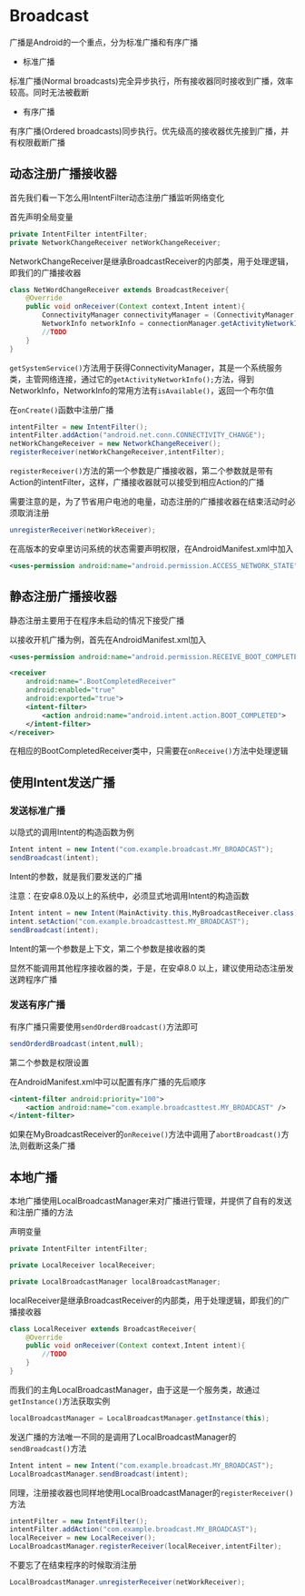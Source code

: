 # Broadcast

广播是Android的一个重点，分为标准广播和有序广播

- 标准广播

标准广播(Normal broadcasts)完全异步执行，所有接收器同时接收到广播，效率较高。同时无法被截断

- 有序广播

有序广播(Ordered broadcasts)同步执行。优先级高的接收器优先接到广播，并有权限截断广播

## 动态注册广播接收器

首先我们看一下怎么用IntentFilter动态注册广播监听网络变化

首先声明全局变量

```java
private IntentFilter intentFilter;
private NetworkChangeReceiver netWorkChangeReceiver;
```

NetworkChangeReceiver是继承BroadcastReceiver的内部类，用于处理逻辑，即我们的广播接收器

```java
class NetWordChangeReceiver extends BroadcastReceiver{
    @Override
    public void onReceiver(Context context,Intent intent){
        ConnectivityManager connectivityManager = (ConnectivityManager) getSystemService(Context.CONNECTIVITY_SERVICE);
        NetworkInfo networkInfo = connectionManager.getActivityNetworkInfo();
        //TODO
    }
}
```

`getSystemService()`方法用于获得ConnectivityManager，其是一个系统服务类，主管网络连接，通过它的`getActivityNetworkInfo();`方法，得到NetworkInfo，NetworkInfo的常用方法有`isAvailable()`，返回一个布尔值

在`onCreate()`函数中注册广播

```java
intentFilter = new IntentFilter();
intentFilter.addAction("android.net.conn.CONNECTIVITY_CHANGE");
netWorkChangeReceiver = new NetworkChangeReceiver();
registerReceiver(netWorkChangeReceiver,intentFilter);
```

`registerReceiver()`方法的第一个参数是广播接收器，第二个参数就是带有Action的intentFilter，这样，广播接收器就可以接受到相应Action的广播

需要注意的是，为了节省用户电池的电量，动态注册的广播接收器在结束活动时必须取消注册

```java
unregisterReceiver(netWorkReceiver);
```

在高版本的安卓里访问系统的状态需要声明权限，在AndroidManifest.xml中加入

```xml
<uses-permission android:name="android.permission.ACCESS_NETWORK_STATE" />
```

## 静态注册广播接收器

静态注册主要用于在程序未启动的情况下接受广播

以接收开机广播为例，首先在AndroidManifest.xml加入

```xml
<uses-permission android:name="android.permission.RECEIVE_BOOT_COMPLETED">

<receiver
    android:name=".BootCompletedReceiver"
    android:enabled="true"
    android:exported="true">
    <intent-filter>
        <action android:name="android.intent.action.BOOT_COMPLETED">
    </intent-filter>
</receiver>
```

在相应的BootCompletedReceiver类中，只需要在`onReceive()`方法中处理逻辑

## 使用Intent发送广播

### 发送标准广播

以隐式的调用Intent的构造函数为例

```java
Intent intent = new Intent("com.example.broadcast.MY_BROADCAST");
sendBroadcast(intent);
```

Intent的参数，就是我们要发送的广播

注意：在安卓8.0及以上的系统中，必须显式地调用Intent的构造函数

```java
Intent intent = new Intent(MainActivity.this,MyBroadcastReceiver.class);
intent.setAction("com.example.broadcasttest.MY_BROADCAST");
sendBroadcast(intent);
```

Intent的第一个参数是上下文，第二个参数是接收器的类

显然不能调用其他程序接收器的类，于是，在安卓8.0 以上，建议使用动态注册发送跨程序广播

### 发送有序广播

有序广播只需要使用`sendOrderdBroadcast()`方法即可

```java
sendOrderdBroadcast(intent,null);
```

第二个参数是权限设置

在AndroidManifest.xml中可以配置有序广播的先后顺序

```xml
<intent-filter android:priority="100">
    <action android:name="com.example.broadcasttest.MY_BROADCAST" />
</intent-filter>
```

如果在MyBroadcastReceiver的`onReceive()`方法中调用了`abortBroadcast()`方法,则截断这条广播

## 本地广播

本地广播使用LocalBroadcastManager来对广播进行管理，并提供了自有的发送和注册广播的方法

声明变量

```java
private IntentFilter intentFilter;

private LocalReceiver localReceiver;

private LocalBroadcastManager localBroadcastManager;
```

localReceiver是继承BroadcastReceiver的内部类，用于处理逻辑，即我们的广播接收器

```java
class LocalReceiver extends BroadcastReceiver{
    @Override
    public void onReceiver(Context context,Intent intent){
        //TODO
    }
}
```

而我们的主角LocalBroadcastManager，由于这是一个服务类，故通过`getInstance()`方法获取实例

```java
localBroadcastManager = LocalBroadcastManager.getInstance(this);
```

发送广播的方法唯一不同的是调用了LocalBroadcastManager的`sendBroadcast()`方法

```java
Intent intent = new Intent("com.example.broadcast.MY_BROADCAST");
LocalBroadcastManager.sendBroadcast(intent);
```

同理，注册接收器也同样地使用LocalBroadcastManager的`registerReceiver()`方法

```java
intentFilter = new IntentFilter();
intentFilter.addAction("com.example.broadcast.MY_BROADCAST");
localReceiver = new LocalReceiver();
LocalBroadcastManager.registerReceiver(localReceiver,intentFilter);
```

不要忘了在结束程序的时候取消注册

```java
LocalBroadcastManager.unregisterReceiver(netWorkReceiver);
```